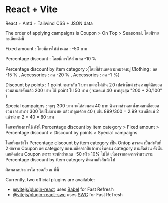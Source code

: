 # React + Vite
React + Antd + Tailwind CSS + JSON data

The order of applying campaigns is Coupon > On Top > Seasonal. โดยมีรายละเอียดดังนี้

Fixed amount : โดยมีการให้ส่วนลด : -50 บาท

Percentage discount  : โดยมีการให้ส่วนลด -10 % 

Percentage discount by item category :{โดยมีส่วนลดตามหมวดหมู่ Clothing : ลด -15 % , Accessories : ลด -20 % , Accessories : ลด -1 %}

Discount by points : 1 point จะเท่ากับ 1 บาท แต่จะไม่เกิน 20 เปอร์เซ็นต์ เช่น สมมุติคิดยอดรวมตามลำดับแล้ว 200 บาท ใช้ point ไป 50 บาท 
( จะลดแค่ 40 บาทสูงสุด "200 * 20/100" )

Special campaigns : ทุกๆ 300 บาท จะได้ส่วนลด 40 บาท คิดจากส่วนลดทั้งหมดเหลือยอดรวม เอามาหาร 300 โดยไม่เอาเศษ แล้วมาคูณด้วย 40 
( เช่น 899/300 = 2.99 จะเหลือแค่ 2 แล้วนำมา 2 * 40 = 80 บาท
 
โดยจะเรียงการใช้ ดังนี้
Percentage discount by item category > Fixed amount > Percentage discount > Discount by points > Special campaigns 

โดยที่ผมเข้าใจ Percentage discount by item category เป็น Ontop ควรลด เป็นลำดับที่ 2 ต่อจาก Coupon แต่ category ของผมคิดจากสินค้าบางชิ้นตาม category ตามสัดส่วน
ดังนั้น เลยคิดก่อน Coupon เพราะ จะหักส่วนลด -50 หรือ 10% ไม่ได้ เนื่องจากลดจากจำนวนรวม Percentage discount by item category คิดตามตัวสินค้าไป

ผิดพลาดประการใด ขออภัย ณ ที่นี้


Currently, two official plugins are available:
- [@vitejs/plugin-react](https://github.com/vitejs/vite-plugin-react/blob/main/packages/plugin-react/README.md) uses [Babel](https://babeljs.io/) for Fast Refresh
- [@vitejs/plugin-react-swc](https://github.com/vitejs/vite-plugin-react-swc) uses [SWC](https://swc.rs/) for Fast Refresh
